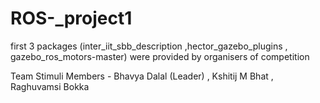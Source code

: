 # ROS-_project1

first 3 packages (inter_iit_sbb_description ,hector_gazebo_plugins , gazebo_ros_motors-master)  were provided by organisers of competition

Team Stimuli 
Members - Bhavya Dalal (Leader) , Kshitij M Bhat , Raghuvamsi Bokka
